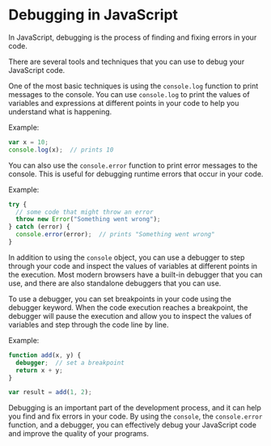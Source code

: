 # Debugging in JavaScript

In JavaScript, debugging is the process of finding and fixing errors in your code.

There are several tools and techniques that you can use to debug your JavaScript code.

One of the most basic techniques is using the `console.log` function to print messages to the console. You can use `console.log` to print the values of variables and expressions at different points in your code to help you understand what is happening.

Example:

```javascript
var x = 10;
console.log(x);  // prints 10
```

You can also use the `console.error` function to print error messages to the console. This is useful for debugging runtime errors that occur in your code.

Example:

```javascript
try {
  // some code that might throw an error
  throw new Error("Something went wrong");
} catch (error) {
  console.error(error);  // prints "Something went wrong"
}
```

In addition to using the `console` object, you can use a debugger to step through your code and inspect the values of variables at different points in the execution. Most modern browsers have a built-in debugger that you can use, and there are also standalone debuggers that you can use.

To use a debugger, you can set breakpoints in your code using the debugger keyword. When the code execution reaches a breakpoint, the debugger will pause the execution and allow you to inspect the values of variables and step through the code line by line.

Example:

```javascript
function add(x, y) {
  debugger;  // set a breakpoint
  return x + y;
}

var result = add(1, 2);
```

Debugging is an important part of the development process, and it can help you find and fix errors in your code. By using the `console`, the `console.error` function, and a debugger, you can effectively debug your JavaScript code and improve the quality of your programs.
